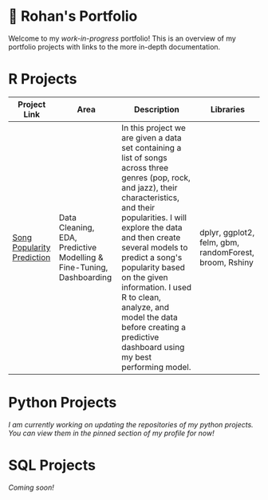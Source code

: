 # 💼 Rohan's Portfolio
Welcome to my *work-in-progress* portfolio! This is an overview of my portfolio projects with links to the more in-depth documentation. 

# R Projects
| Project Link                                                                   | Area                                                                  | Description                                                                                                                                                                                                                                                                                                                                                                                                | Libraries                                               |
|--------------------------------------------------------------------------------|-----------------------------------------------------------------------|------------------------------------------------------------------------------------------------------------------------------------------------------------------------------------------------------------------------------------------------------------------------------------------------------------------------------------------------------------------------------------------------------------|---------------------------------------------------------|
| [Song Popularity Prediction](https://github.com/r0hankrishnan/song-popularity) | Data Cleaning, EDA,  Predictive Modelling & Fine-Tuning, Dashboarding | In this project we are given a data set containing a list of songs across three genres (pop, rock, and jazz), their characteristics, and their popularities. I will explore the data and then create several models to predict  a song's popularity based on the given information.  I used R to clean, analyze, and model the data before creating a predictive dashboard using my best performing model. | dplyr,  ggplot2, felm, gbm, randomForest, broom, Rshiny |

# Python Projects
*I am currently working on updating the repositories of my python projects. You can view them in the pinned section of my profile for now!*


# SQL Projects
*Coming soon!*
